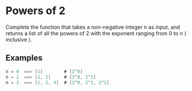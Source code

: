 # Powers of 2 

Complete the function that takes a non-negative integer n as input, and returns a list of all the powers of 2 with the exponent ranging from 0 to n ( inclusive ).

## Examples

```java
n = 0  ==> [1]        # [2^0]
n = 1  ==> [1, 2]     # [2^0, 2^1]
n = 2  ==> [1, 2, 4]  # [2^0, 2^1, 2^2]
```

